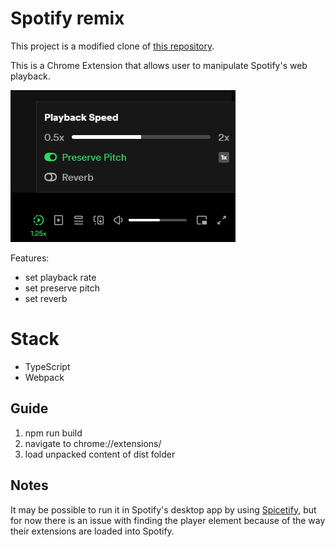 
# Spotify remix

This project is a modified clone of [this repository](https://github.com/rnikko/spotify-playback-speed).

This is a Chrome Extension that allows user to manipulate Spotify's web playback.

![Screenshot #1](playback.png)

Features:

 - set playback rate
 - set preserve pitch
 - set reverb

# Stack

 - TypeScript
 - Webpack

## Guide

1. npm run build
2. navigate to chrome://extensions/
3. load unpacked content of dist folder

## Notes

It may be possible to run it in Spotify's desktop app by using [Spicetify](https://github.com/spicetify/spicetify-cli), but for now there is an issue with finding the player element because of the way their extensions are loaded into Spotify.